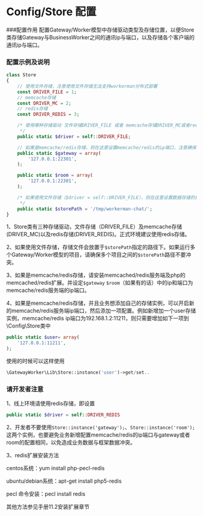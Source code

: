 # Config/Store 配置

###配置作用
配置Gateway/Worker模型中存储驱动类型及存储位置，以便Store类存储Gateway与BusinessWorker之间的通讯ip与端口，以及存储各个客户端的通讯ip与端口。

### 配置示例及说明

```php
class Store
{
    // 使用文件存储，注意使用文件存储无法支持workerman分布式部署
    const DRIVER_FILE = 1;
    // memcache存储
    const DRIVER_MC = 2;
    // redis存储
    const DRIVER_REDIS = 3;

    /* 使用哪种存储驱动 文件存储DRIVER_FILE 或者 memcache存储DRIVER_MC或者redis存储DRIVER_REDIS，为了更好的性能请使用DRIVER_REDIS。正式环境建议使用redis存储
     */
    public static $driver = self::DRIVER_FILE;

    // 如果是memcache/redis存储，则在这里设置memcache/redis的ip端口，注意确保你安装了memcache/redis扩展
    public static $gateway = array(
        '127.0.0.1:22301',
    );

    public static $room = array(
        '127.0.0.1:22301',
    );

    /* 如果使用文件存储（$driver = self::DRIVER_FILE），则在这里设置数据存储的目录，默认/tmp/下
     */
    public static $storePath = '/tmp/workerman-chat/';
}
```

1、Store类有三种存储驱动，文件存储（DRIVER_FILE）及memcache存储(DRIVER_MC)以及redis存储(DRIVER_REDIS)。正式环境建议使用redis存储。

2、如果使用文件存储，存储文件会放置于```$storePath```指定的路径下。如果运行多个Gateway/Worker模型的项目，请确保多个项目之间的```$storePath```路径不要冲突。

3、如果是memcache/redis存储，请安装memcached/redis服务端及php的memcached/redis扩展。并设定```$gateway``` ```$room```（如果有的话）中的ip和端口为memcache/redis服务端的ip端口。

4、如果是memcache/redis存储，并且业务想添加自己的存储实例，可以开启新的memcache/redis服务端ip端口，然后添加一项配置。例如新增加一个user存储实例，memcache/redis ip端口为192.168.1.2:11211，则只需要增加如下一项到\Config\Store类中
```php
public static $user= array(
    '127.0.0.1:11211',
);
```
使用的时候可以这样使用
```php
\GatewayWorker\Lib\Store::instance('user')->get/set..
```

### 请开发者注意
1、线上环境请使用redis存储，即设置
```php
public static $driver = self::DRIVER_REDIS
```

2、开发者不要使用```Store::instance('gateway');```、```Store::instance('room');```这两个实例，也要避免业务新增配置memcache/redis的ip端口与gateway或者room的配置相同，以免造成业务数据与框架数据冲突。

3、redis扩展安装方法

centos系统：yum install php-pecl-redis

ubuntu/debian系统：apt-get install php5-redis

pecl 命令安装：pecl install redis

其他方法参见手册11.2安装扩展章节

